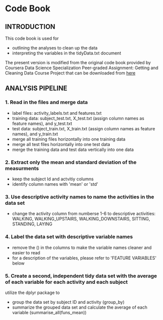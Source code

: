 Code Book
================

INTRODUCTION
------------

This code book is used for

-   outlining the analyses to clean up the data
-   interpreting the variables in the tidyData.txt document

The present version is modified from the original code book provided by Coursera Data Science Specialization Peer-graded Assignment: Getting and Cleaning Data Course Project that can be downloaded from [here](https://d396qusza40orc.cloudfront.net/getdata%2Fprojectfiles%2FUCI%20HAR%20Dataset.zip)

ANALYSIS PIPELINE
-----------------

### 1. Read in the files and merge data

-   label files: activity\_labels.txt and features.txt
-   training data: subject\_test.txt, X\_test.txt (assign column names as feature names), and y\_test.txt
-   test data: subject\_train.txt, X\_train.txt (assign column names as feature names), and y\_train.txt
-   merge all training files horizontally into one training data
-   merge all test files horizontally into one test data
-   merge the training data and test data vertically into one data

### 2. Extract only the mean and standard deviation of the measurments

-   keep the subject Id and actvitiy columns
-   identify column names with 'mean' or 'std'

### 3. Use descriptive activity names to name the activities in the data set

-   change the activity column from numberse 1-6 to descriptive activities: WALKING, WALKING\_UPSTAIRS, WALKING\_DOWNSTAIRS, SITTING, STANDING, LAYING

### 4. Label the data set with descriptive variable names

-   remove the () in the columns to make the variable names cleaner and easier to read
-   for a description of the variables, please refer to 'FEATURE VARIABLES' below

### 5. Create a second, independent tidy data set with the average of each variable for each activity and each subject

utilize the dplyr package to

-   group the data set by subject ID and activity (group\_by)
-   summarize the grouped data set and calculate the average of each variable (summarise\_all(funs\_mean))